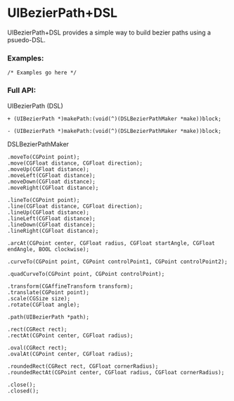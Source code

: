 # UIBezierPath+DSL

UIBezierPath+DSL provides a simple way to build bezier paths using a psuedo-DSL.

### Examples:

```objc
/* Examples go here */
```

### Full API:

UIBezierPath (DSL)

```objc
+ (UIBezierPath *)makePath:(void(^)(DSLBezierPathMaker *make))block;

- (UIBezierPath *)makePath:(void(^)(DSLBezierPathMaker *make))block;
```

DSLBezierPathMaker

```objc
.moveTo(CGPoint point);
.move(CGFloat distance, CGFloat direction);
.moveUp(CGFloat distance);
.moveLeft(CGFloat distance);
.moveDown(CGFloat distance);
.moveRight(CGFloat distance);

.lineTo(CGPoint point);
.line(CGFloat distance, CGFloat direction);
.lineUp(CGFloat distance);
.lineLeft(CGFloat distance);
.lineDown(CGFloat distance);
.lineRight(CGFloat distance);

.arcAt(CGPoint center, CGFloat radius, CGFloat startAngle, CGFloat endAngle, BOOL clockwise);

.curveTo(CGPoint point, CGPoint controlPoint1, CGPoint controlPoint2);

.quadCurveTo(CGPoint point, CGPoint controlPoint);

.transform(CGAffineTransform transform);
.translate(CGPoint point);
.scale(CGSize size);
.rotate(CGFloat angle);

.path(UIBezierPath *path);

.rect(CGRect rect);
.rectAt(CGPoint center, CGFloat radius);

.oval(CGRect rect);
.ovalAt(CGPoint center, CGFloat radius);

.roundedRect(CGRect rect, CGFloat cornerRadius);
.roundedRectAt(CGPoint center, CGFloat radius, CGFloat cornerRadius);

.close();
.closed();
```
